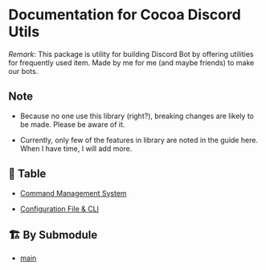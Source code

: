 # Documentation for Cocoa Discord Utils

*Remark*: This package is utility for building Discord Bot by offering utilities
for frequently used item. Made by me for me (and maybe friends) to make our bots.

## Note

- Because no one use this library (right?), breaking changes are likely to be made. Please be aware of it.

- Currently, only few of the features in library are noted in the guide here. When I have time, I will add more.

## 📖 Table

- [Command Management System](./cms.md)

- [Configuration File & CLI](./cocoarc.md)

## 🏗️ By Submodule

- [main](./main.md)
